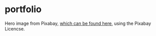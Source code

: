 # portfolio

Hero image from Pixabay, [which can be found here](https://pixabay.com/photos/stars-milky-way-night-sky-blue-sky-1869692/), using the Pixabay Licencse.
